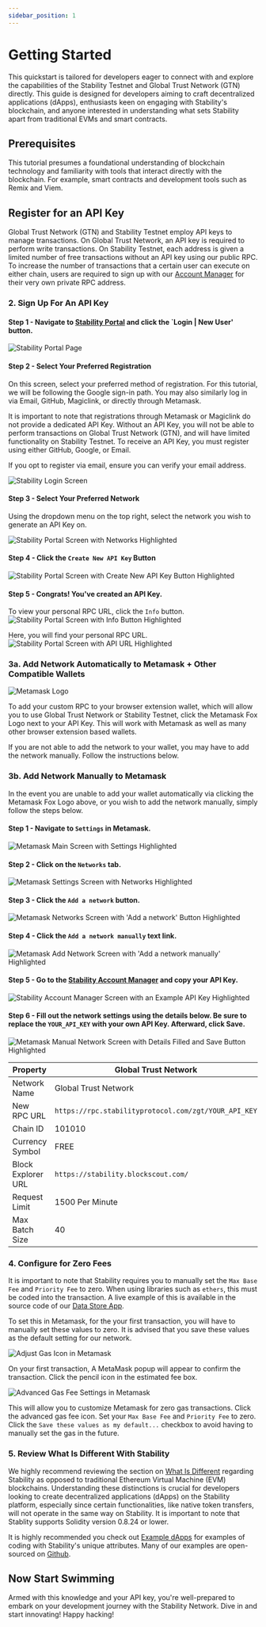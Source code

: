 ```yaml
---
sidebar_position: 1
---
```


# Getting Started

This quickstart is tailored for developers eager to connect with and explore the capabilities of the Stability Testnet and Global Trust Network (GTN) directly. This guide is designed for developers aiming to craft decentralized applications (dApps), enthusiasts keen on engaging with Stability's blockchain, and anyone interested in understanding what sets Stability apart from traditional EVMs and smart contracts.

## Prerequisites

This tutorial presumes a foundational understanding of blockchain technology and familiarity with tools that interact directly with the blockchain. For example, smart contracts and development tools such as Remix and Viem.

## Register for an API Key

Global Trust Network (GTN) and Stability Testnet employ API keys to manage transactions. On Global Trust Network, an API key is required to perform write transactions. On Stability Testnet, each address is given a limited number of free transactions without an API key using our public RPC. To increase the number of transactions that a certain user can execute on either chain, users are required to sign up with our [Account Manager](https://account.stabilityprotocol.com/keys) for their very own private RPC address.

### 2. Sign Up For An API Key

#### Step 1 - Navigate to [Stability Portal](https://portal.stabilityprotocol.com/) and click the `Login | New User' button.

![Stability Portal Page](../../static/img/portallogin.png)

#### Step 2 - Select Your Preferred Registration

On this screen, select your preferred method of registration. For this tutorial, we will be following the Google sign-in path. You may also similarly log in via Email, GitHub, Magiclink, or directly through Metamask.  

It is important to note that registrations through Metamask or Magiclink do not provide a dedicated API Key. Without an API Key, you will not be able to perform transactions on Global Trust Network (GTN), and will have limited functionality on Stability Testnet. To receive an API Key, you must register using either GitHub, Google, or Email. 

If you opt to register via email, ensure you can verify your email address.

![Stability Login Screen](../../static/img/portalloginoptions.png)

#### Step 3 - Select Your Preferred Network

Using the dropdown menu on the top right, select the network you wish to generate an API Key on.

![Stability Portal Screen with Networks Highlighted](../../static/img/portalselectnetwork.png)

#### Step 4 - Click the `Create New API Key` Button
![Stability Portal Screen with Create New API Key Button Highlighted](../../static/img/portalcreatenewapikey.png)

#### Step 5 - Congrats! You've created an API Key.

To view your personal RPC URL, click the `Info` button.
![Stability Portal Screen with Info Button Highlighted](../../static/img/portalinfo.png)

Here, you will find your personal RPC URL.
![Stability Portal Screen with API URL Highlighted](../../static/img/portalapikeyurlhighlight.png)

### 3a. Add Network Automatically to Metamask + Other Compatible Wallets

![Metamask Logo](../../static/img/portalmetamasklogo.png)

To add your custom RPC to your browser extension wallet, which will allow you to use Global Trust Network or Stability Testnet, click the Metamask Fox Logo next to your API Key. This will work with Metamask as well as many other browser extension based wallets. 

If you are not able to add the network to your wallet, you may have to add the network manually. Follow the instructions below.

### 3b. Add Network Manually to Metamask

In the event you are unable to add your wallet automatically via clicking the Metamask Fox Logo above, or you wish to add the network manually, simply follow the steps below.

#### Step 1 - Navigate to `Settings` in Metamask.

![Metamask Main Screen with Settings Highlighted](../../static/img/metamasksettings.png)

#### Step 2 - Click on the `Networks` tab.

![Metamask Settings Screen with Networks Highlighted](../../static/img/metamasknetworks.png)

#### Step 3 - Click the `Add a network` button.

![Metamask Networks Screen with 'Add a network' Button Highlighted](../../static/img/metamaskaddnetwork.png)

#### Step 4 - Click the `Add a network manually` text link.

![Metamask Add Network Screen with 'Add a network manually' Highlighted](../../static/img/metamaskaddanetworkmanually.png)

#### Step 5 - Go to the [Stability Account Manager](https://account.stabilityprotocol.com/keys) and copy your API Key.

![Stability Account Manager Screen with an Example API Key Highlighted](../../static/img/apikeyhighlight.png)

#### Step 6 - Fill out the network settings using the details below. Be sure to replace the `YOUR_API_KEY` with your own API Key. Afterward, click Save.
    
![Metamask Manual Network Screen with Details Filled and Save Button Highlighted](../../static/img/metamaskmanualnetworksave.png)



| **Property**               | **Global Trust Network**                                       | **Stability Testnet**                                               |
|----------------------------|-----------------------------------------------------------------|----------------------------------------------------------------------|
| Network Name               | Global Trust Network                                           | Stability Test Net                                                   |
| New RPC URL                | `https://rpc.stabilityprotocol.com/zgt/YOUR_API_KEY`      | `https://rpc.testnet.stabilityprotocol.com/zgt/YOUR_API_KEY` |
| Chain ID                   | 101010                                                          | 20180427                                                             |
| Currency Symbol            | FREE                                                            | FREE                                                                 |
| Block Explorer URL         | `https://stability.blockscout.com/`                             | `https://stability-testnet.blockscout.com/`                          |
| Request Limit              | 1500 Per Minute                                                 | 1500 Per Minute                                                      |
| Max Batch Size             | 40                                                              | 40                                                                   |

### 4. Configure for Zero Fees

It is important to note that Stability requires you to manually set the `Max Base Fee` and `Priority Fee` to zero. When using libraries such as `ethers`, this must be coded into the transaction. A live example of this is available in the source code of our [Data Store App](https://github.com/stabilityprotocol/datastoredapp). 

To set this in Metamask, for the your first transaction, you will have to manually set these values to zero. It is advised that you save these values as the default setting for our network.

![Adjust Gas Icon in Metamask](../../static/img/adjustgas.png)

On your first transaction, A MetaMask popup will appear to confirm the transaction. Click the pencil icon in the estimated fee box.

![Advanced Gas Fee Settings in Metamask](../../static/img/advancegasscreen.png)

This will allow you to customize Metamask for zero gas transactions. Click the advanced gas fee icon. Set your `Max Base Fee` and `Priority Fee` to zero. Click the `Save these values as my default...` checkbox to avoid having to manually set the gas in the future. 


### 5. Review What Is Different With Stability

We highly recommend reviewing the section on [What Is Different](./what_is_different.md) regarding Stability as opposed to traditional Ethereum Virtual Machine (EVM) blockchains. Understanding these distinctions is crucial for developers looking to create decentralized applications (dApps) on the Stability platform, especially since certain functionalities, like native token transfers, will not operate in the same way on Stability. It is important to note that Stablity supports Solidity version 0.8.24 or lower. 

It is highly recommended you check out [Example dApps](../how_stability_works/example_apps.md) for examples of coding with Stability's unique attributes. Many of our examples are open-sourced on [Github](https://github.com/stabilityprotocol). 


## Now Start Swimming
Armed with this knowledge and your API key, you're well-prepared to embark on your development journey with the Stability Network. Dive in and start innovating! Happy hacking!